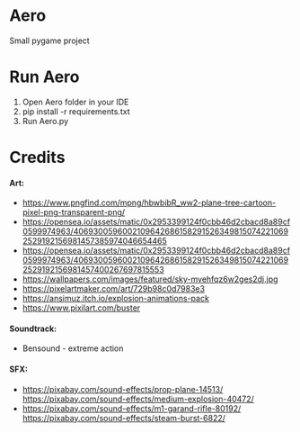 # Aero

Small pygame project

# Run Aero
1. Open Aero folder in your IDE
2. pip install -r requirements.txt
3. Run Aero.py

# Credits
#### Art:
* https://www.pngfind.com/mpng/hbwbibR_ww2-plane-tree-cartoon-pixel-png-transparent-png/
* https://opensea.io/assets/matic/0x2953399124f0cbb46d2cbacd8a89cf0599974963/40693005960021096426861582915263498150742210692529192156981457385974046654465
*  https://opensea.io/assets/matic/0x2953399124f0cbb46d2cbacd8a89cf0599974963/40693005960021096426861582915263498150742210692529192156981457400267697815553
*  https://wallpapers.com/images/featured/sky-mvehfqz6w2ges2dj.jpg
*  https://pixelartmaker.com/art/729b98c0d7983e3
*  https://ansimuz.itch.io/explosion-animations-pack
*  https://www.pixilart.com/buster

#### Soundtrack:
* Bensound - extreme action

#### SFX:
* https://pixabay.com/sound-effects/prop-plane-14513/ https://pixabay.com/sound-effects/medium-explosion-40472/
* https://pixabay.com/sound-effects/m1-garand-rifle-80192/ https://pixabay.com/sound-effects/steam-burst-6822/
